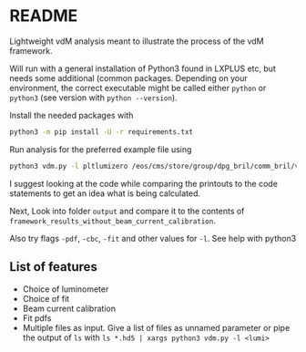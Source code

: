 # README

Lightweight vdM analysis meant to illustrate the process of the vdM framework.

Will run with a general installation of Python3 found in LXPLUS etc, but needs some  additional (common packages. Depending on your environment, the correct executable might be called either `python` or `python3` (see version with `python --version`).

Install the needed packages with

```bash
python3 -m pip install -U -r requirements.txt
```

Run analysis for the preferred example file using

```bash
python3 vdm.py -l pltlumizero /eos/cms/store/group/dpg_bril/comm_bril/vdmdata/2021/original/7525/7525_2110302352_2110310014.hd5
```

I suggest looking at the code while comparing the printouts to the code statements to get an idea what is being calculated.

Next, Look into folder `output` and compare it to the contents of `framework_results_without_beam_current_calibration`.

Also try flags `-pdf`, `-cbc`, `-fit` and other values for `-l`. See help with python3 

## List of features
- Choice of luminometer
- Choice of fit
- Beam current calibration
- Fit pdfs
- Multiple files as input. Give a list of files as unnamed parameter or pipe the output of `ls` with ` ls *.hd5 | xargs python3 vdm.py -l <lumi> `
